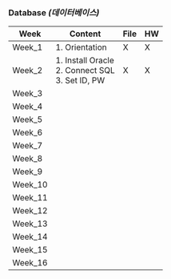 ### Database *(데이터베이스)*

| Week | Content | File | HW |
| - | - | - | - |
| Week_1 | 1. Orientation | X | X |
| Week_2 | 1. Install Oracle <br> 2. Connect SQL <br> 3. Set ID, PW | X | X |
| Week_3 | | | |
| Week_4 | | | |
| Week_5 | | | |
| Week_6 | | | |
| Week_7 | | | |
| Week_8 | | | |
| Week_9 | | | |
| Week_10 | | | |
| Week_11 | | | |
| Week_12 | | | |
| Week_13 | | | |
| Week_14 | | | |
| Week_15 | | | |
| Week_16 | | | |